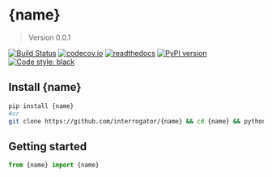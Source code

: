 # {name}

> Version 0.0.1

[![Build Status](https://travis-ci.org/interrogator/{name}.svg?branch=master)](https://travis-ci.org/interrogator/{name})
[![codecov.io](https://codecov.io/gh/interrogator/{name}/branch/master/graph/badge.svg)](https://codecov.io/gh/interrogator/{name})
[![readthedocs](https://readthedocs.org/projects/{name}/badge/?version=latest)](https://{name}.readthedocs.io/en/latest/)
[![PyPI version](https://badge.fury.io/py/{name}.svg)](https://badge.fury.io/py/{name})
[![Code style: black](https://img.shields.io/badge/code%20style-black-000000.svg)](https://github.com/python/black)

## Install {name}

```bash
pip install {name}
#or
git clone https://github.com/interrogator/{name} && cd {name} && python.setup.py install
```

## Getting started

```python
from {name} import {name}
```
